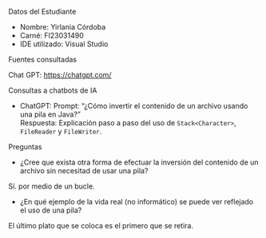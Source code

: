 Datos del Estudiante
- Nombre: Yirlania Córdoba
- Carné: FI23031490
- IDE utilizado: Visual Studio 


Fuentes consultadas

Chat GPT: https://chatgpt.com/


Consultas a chatbots de IA
- ChatGPT: 
  Prompt: “¿Cómo invertir el contenido de un archivo usando una pila en Java?”  
  Respuesta: Explicación paso a paso del uso de `Stack<Character>`, `FileReader` y `FileWriter`.  


Preguntas 
- ¿Cree que exista otra forma de efectuar la inversión del contenido de un archivo sin necesitad de usar una pila?

Sí. por medio de un bucle.


- ¿En qué ejemplo de la vida real (no informático) se puede ver reflejado el uso de una pila?

El último plato que se coloca es el primero que se retira.  


